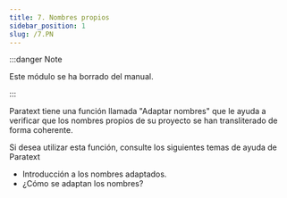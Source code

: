```yaml
---
title: 7. Nombres propios
sidebar_position: 1
slug: /7.PN
---
```




:::danger Note


Este módulo se ha borrado del manual.


:::


Paratext tiene una función llamada "Adaptar nombres" que le ayuda a verificar que los nombres propios de su proyecto se han transliterado de forma coherente.


Si desea utilizar esta función, consulte los siguientes temas de ayuda de Paratext

- Introducción a los nombres adaptados.
- ¿Cómo se adaptan los nombres?
